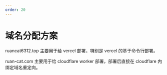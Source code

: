 ```yaml
---
order: 20
---
```


# 域名分配方案

ruancat6312.top 主要用于给 vercel 部署，特别是 vercel 的基于命令行部署。

ruan-cat.com 主要用于给 cloudflare worker 部署，部署后直接在 cloudflare 内绑定域名重定向。
